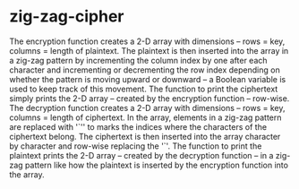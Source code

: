# zig-zag-cipher
The encryption function creates a 2-D array with dimensions – rows = key, columns = length of plaintext. The plaintext is then inserted into the array in a zig-zag pattern by incrementing the column index by one after each character and incrementing or decrementing the row index depending on whether the pattern is moving upward or downward – a Boolean variable is used to keep track of this movement.
The function to print the ciphertext simply prints the 2-D array – created by the encryption function – row-wise.
The decryption function creates a 2-D array with dimensions – rows = key, columns = length of ciphertext. In the array, elements in a zig-zag pattern are replaced with \'\`'' to marks the indices where the characters of the ciphertext belong. The ciphertext is then inserted into the array character by character and row-wise replacing the '`\'.
The function to print the plaintext prints the 2-D array – created by the decryption function – in a zig-zag pattern like how the plaintext is inserted by the encryption function into the array.
